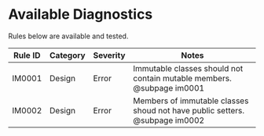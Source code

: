 # Available Diagnostics

Rules below are available and tested.

Rule ID | Category | Severity | Notes                                                       
--------|----------|----------|----------------------------------------------------------------------------
IM0001  | Design   | Error    | Immutable classes should not contain mutable members. @subpage im0001      
IM0002  | Design   | Error    | Members of immutable classes shoud not have public setters. @subpage im0002